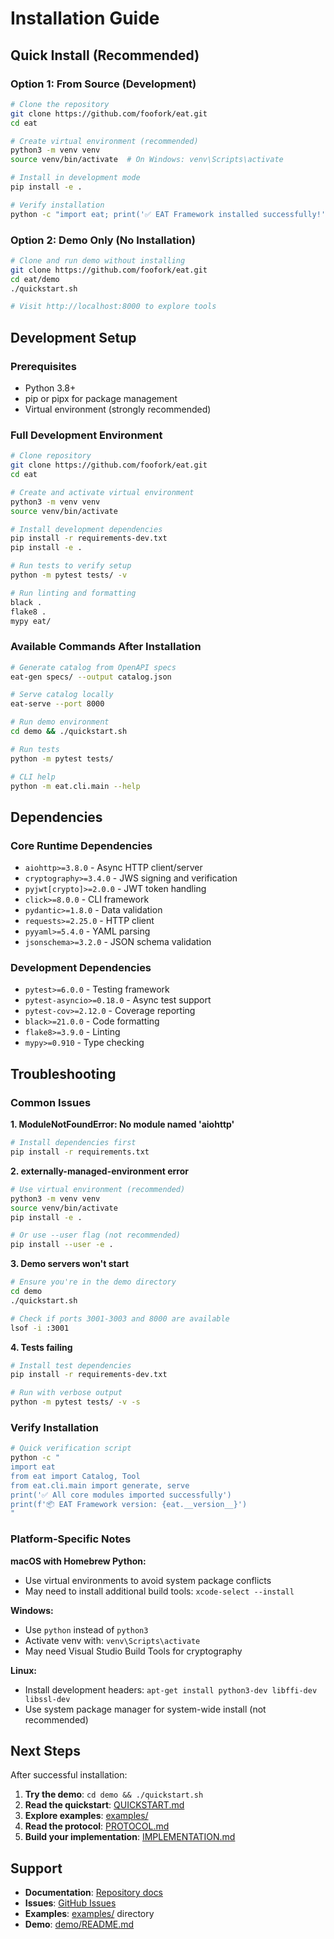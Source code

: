 # Installation Guide

## Quick Install (Recommended)

### Option 1: From Source (Development)

```bash
# Clone the repository
git clone https://github.com/foofork/eat.git
cd eat

# Create virtual environment (recommended)
python3 -m venv venv
source venv/bin/activate  # On Windows: venv\Scripts\activate

# Install in development mode
pip install -e .

# Verify installation
python -c "import eat; print('✅ EAT Framework installed successfully!')"
```

### Option 2: Demo Only (No Installation)

```bash
# Clone and run demo without installing
git clone https://github.com/foofork/eat.git
cd eat/demo
./quickstart.sh

# Visit http://localhost:8000 to explore tools
```

## Development Setup

### Prerequisites

- Python 3.8+ 
- pip or pipx for package management
- Virtual environment (strongly recommended)

### Full Development Environment

```bash
# Clone repository
git clone https://github.com/foofork/eat.git
cd eat

# Create and activate virtual environment
python3 -m venv venv
source venv/bin/activate

# Install development dependencies
pip install -r requirements-dev.txt
pip install -e .

# Run tests to verify setup
python -m pytest tests/ -v

# Run linting and formatting
black .
flake8 .
mypy eat/
```

### Available Commands After Installation

```bash
# Generate catalog from OpenAPI specs
eat-gen specs/ --output catalog.json

# Serve catalog locally
eat-serve --port 8000

# Run demo environment
cd demo && ./quickstart.sh

# Run tests
python -m pytest tests/

# CLI help
python -m eat.cli.main --help
```

## Dependencies

### Core Runtime Dependencies

- `aiohttp>=3.8.0` - Async HTTP client/server
- `cryptography>=3.4.0` - JWS signing and verification
- `pyjwt[crypto]>=2.0.0` - JWT token handling
- `click>=8.0.0` - CLI framework
- `pydantic>=1.8.0` - Data validation
- `requests>=2.25.0` - HTTP client
- `pyyaml>=5.4.0` - YAML parsing
- `jsonschema>=3.2.0` - JSON schema validation

### Development Dependencies

- `pytest>=6.0.0` - Testing framework
- `pytest-asyncio>=0.18.0` - Async test support
- `pytest-cov>=2.12.0` - Coverage reporting
- `black>=21.0.0` - Code formatting
- `flake8>=3.9.0` - Linting
- `mypy>=0.910` - Type checking

## Troubleshooting

### Common Issues

**1. ModuleNotFoundError: No module named 'aiohttp'**
```bash
# Install dependencies first
pip install -r requirements.txt
```

**2. externally-managed-environment error**
```bash
# Use virtual environment (recommended)
python3 -m venv venv
source venv/bin/activate
pip install -e .

# Or use --user flag (not recommended)
pip install --user -e .
```

**3. Demo servers won't start**
```bash
# Ensure you're in the demo directory
cd demo
./quickstart.sh

# Check if ports 3001-3003 and 8000 are available
lsof -i :3001
```

**4. Tests failing**
```bash
# Install test dependencies
pip install -r requirements-dev.txt

# Run with verbose output
python -m pytest tests/ -v -s
```

### Verify Installation

```bash
# Quick verification script
python -c "
import eat
from eat import Catalog, Tool
from eat.cli.main import generate, serve
print('✅ All core modules imported successfully')
print(f'📦 EAT Framework version: {eat.__version__}')
"
```

### Platform-Specific Notes

**macOS with Homebrew Python:**
- Use virtual environments to avoid system package conflicts
- May need to install additional build tools: `xcode-select --install`

**Windows:**
- Use `python` instead of `python3`
- Activate venv with: `venv\Scripts\activate`
- May need Visual Studio Build Tools for cryptography

**Linux:**
- Install development headers: `apt-get install python3-dev libffi-dev libssl-dev`
- Use system package manager for system-wide install (not recommended)

## Next Steps

After successful installation:

1. **Try the demo**: `cd demo && ./quickstart.sh`
2. **Read the quickstart**: [QUICKSTART.md](QUICKSTART.md)
3. **Explore examples**: [examples/](examples/)
4. **Read the protocol**: [PROTOCOL.md](PROTOCOL.md)
5. **Build your implementation**: [IMPLEMENTATION.md](IMPLEMENTATION.md)

## Support

- **Documentation**: [Repository docs](/)
- **Issues**: [GitHub Issues](https://github.com/foofork/eat/issues)
- **Examples**: [examples/](examples/) directory
- **Demo**: [demo/README.md](demo/README.md)